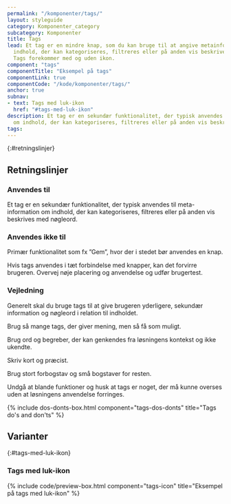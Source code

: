 ```yaml
---
permalink: "/komponenter/tags/"
layout: styleguide
category: Komponenter_category
subcategory: Komponenter
title: Tags
lead: Et tag er en mindre knap, som du kan bruge til at angive metainformation om
  indhold, der kan kategoriseres, filtreres eller på anden vis beskrives med nøgleord.
  Tags forekommer med og uden ikon.
component: "tags"
componentTitle: "Eksempel på tags"
componentLink: true
componentCode: "/kode/komponenter/tags/"
anchor: true
subnav:
- text: Tags med luk-ikon
  href: "#tags-med-luk-ikon"
description: Et tag er en sekundær funktionalitet, der typisk anvendes til meta-information
  om indhold, der kan kategoriseres, filtreres eller på anden vis beskrives med nøgleord.
tags: 
---
```


{:#retningslinjer}
## Retningslinjer

### Anvendes til

Et tag er en sekundær funktionalitet, der typisk anvendes til meta-information om indhold, der kan kategoriseres, filtreres eller på anden vis beskrives med nøgleord.

### Anvendes ikke til

Primær funktionalitet som fx ”Gem”, hvor der i stedet bør anvendes en knap.

Hvis tags anvendes i tæt forbindelse med knapper, kan det forvirre brugeren. Overvej nøje placering og anvendelse og udfør brugertest.

### Vejledning

Generelt skal du bruge tags til at give brugeren yderligere, sekundær information og nøgleord i relation til  indholdet. 

Brug så mange tags, der giver mening, men så få som muligt.

Brug ord og begreber, der kan genkendes fra løsningens kontekst og ikke ukendte. 

Skriv kort og præcist.

Brug stort forbogstav og små bogstaver for resten.

Undgå at blande funktioner og husk at tags er noget, der må kunne overses uden at løsningens anvendelse forringes. 

{% include dos-donts-box.html component="tags-dos-donts" title="Tags do's and don'ts" %}

## Varianter

{:#tags-med-luk-ikon}
### Tags med luk-ikon

{% include code/preview-box.html component="tags-icon" title="Eksempel på tags med luk-ikon" %}